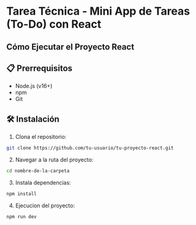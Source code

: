 # Tarea Técnica - Mini App de Tareas (To-Do) con React

## Cómo Ejecutar el Proyecto React

## 📋 Prerrequisitos
- Node.js (v16+)
- npm
- Git

## 🛠 Instalación
1. Clona el repositorio:
```bash
git clone https://github.com/tu-usuario/tu-proyecto-react.git
```
2. Navegar a la ruta del proyecto:
```bash
cd nombre-de-la-carpeta
```
3. Instala dependencias:
```bash
npm install
```
4. Ejecucion del proyecto:
```bash
npm run dev
```
